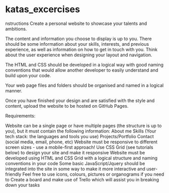 # katas_excercises
nstructions
Create a personal website to showcase your talents and ambitions.

The content and information you choose to display is up to you. There should be some information about your skills, interests, and previous experience, as well as information on how to get in touch with you. Think about the user experience when designing your layout and navigation.

The HTML and CSS should be developed in a logical way with good naming conventions that would allow another developer to easily understand and build upon your code.

Your web page files and folders should be organised and named in a logical manner.

Once you have finished your design and are satisfied with the style and content, upload the website to be hosted on GitHub Pages.

Requirements:

Website can be a single page or have multiple pages (the structure is up to you), but it must contain the following information:
About me
Skills (Your tech stack: the languages and tools you use)
Projects/Portfolio
Contact (social media, email, phone, etc)
Website must be responsive to different screen sizes - use a mobile-first approach!
Use CSS Grid (see tutorials below) to design your site and make it responsive
Website must be developed using HTML and CSS Grid with a logical structure and naming conventions in your code
Some basic JavaScript/Jquery should be integrated into the site in some way to make it more interactive and user-friendly
Feel free to use icons, colours, pictures or organograms if you need to
Create a board and make use of Trello which will assist you in breaking down your tasks

